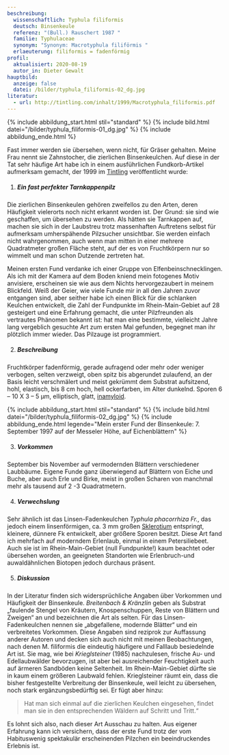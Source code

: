 ```yaml
---
beschreibung:
  wissenschaftlich: Typhula filiformis
  deutsch: Binsenkeule
  referenz: "(Bull.) Rauschert 1987 "
  familie: Typhulaceae
  synonym: "Synonym: Macrotyphula filiförmis "
  erlaeuterung: filiformis = fadenförmig
profil:
  aktualisiert: 2020-08-19
  autor_in: Dieter Gewalt
hauptbild:
  anzeige: false
  datei: /bilder/typhula_filiformis-02_dg.jpg
literatur:
  - url: http://tintling.com/inhalt/1999/Macrotyphula_filiformis.pdf
---
```

{% include abbildung_start.html stil="standard" %}
{% include bild.html datei="/bilder/typhula_filiformis-01_dg.jpg" %}
{% include abbildung_ende.html %}

Fast immer werden sie übersehen, wenn nicht, für Gräser gehalten. Meine Frau nennt sie Zahnstocher, die zierlichen Binsenkeulchen. Auf diese in der Tat sehr häufige Art habe ich in einem ausführlichen Fundkorb-Artikel aufmerksam gemacht, der 1999 im [Tintling](http://tintling.com/) veröffentlicht wurde:

1. ##### Ein fast perfekter Tarnkappenpilz

Die zierlichen Binsenkeulen gehören zweifellos zu den Arten, deren Häufigkeit vielerorts noch nicht erkannt worden ist. Der Grund: sie sind wie geschaffen, um übersehen zu werden. Als hätten sie Tarnkappen auf, machen sie sich in der Laubstreu trotz massenhaften Auftretens selbst für aufmerksam umherspähende Pilzsucher unsichtbar. Sie werden einfach nicht wahrgenommen, auch wenn man mitten in einer mehrere Quadratmeter großen Fläche steht, auf der es von Fruchtkörpern nur so wimmelt und man schon Dutzende zertreten hat.

Meinen ersten Fund verdanke ich einer Gruppe von Elfenbeinschnecklingen. Als ich mit der Kamera auf dem Boden kniend mein fotogenes Motiv anvisiere, erscheinen sie wie aus dem Nichts hervorgezaubert in meinem Blickfeld. Weiß der Geier, wie viele Funde mir in all den Jahren zuvor entgangen sind, aber seither habe ich einen Blick für die schlanken Keulchen entwickelt, die Zahl der Fundpunkte im Rhein-Main-Gebiet auf 28 gesteigert und eine Erfahrung gemacht, die unter Pilzfreunden als vertrautes Phänomen bekannt ist: hat man eine bestimmte, vielleicht Jahre lang vergeblich gesuchte Art zum ersten Mal gefunden, begegnet man ihr plötzlich immer wieder. Das Pilzauge ist programmiert.

2. ##### Beschreibung

Fruchtkörper fadenförmig, gerade aufragend oder mehr oder weniger verbogen, selten verzweigt, oben spitz bis abgerundet zulaufend, an der Basis leicht verschmälert und meist gekrümmt dem Substrat aufsitzend, hohl, elastisch, bis 8 cm hoch, hell ockerfarben, im Alter dunkelnd. Sporen 6 – 10 X 3 – 5 µm, elliptisch, glatt, [inamyloid](inamyloid "Glossar").

{% include abbildung_start.html stil="standard" %}
{% include bild.html datei="/bilder/typhula_filiformis-02_dg.jpg" %}
{% include abbildung_ende.html legende="Mein erster Fund der Binsenkeule: 7. September 1997 auf der Messeler Höhe, auf Eichenblättern" %}

3. ##### Vorkommen

September bis November auf vermodernden Blättern verschiedener Laubbäume. Eigene Funde ganz überwiegend auf Blättern von Eiche und Buche, aber auch Erle und Birke, meist in großen Scharen von manchmal mehr als tausend auf 2 -3 Quadratmetern.

4. ##### Verwechslung

Sehr ähnlich ist das Linsen-Fadenkeulchen *Typhula phacorrhiza Fr.*, das jedoch einem linsenförmigen, ca. 3 mm großen [Sklerotium](Sklerotium "Glossar") entspringt, kleinere, dünnere Fk entwickelt, aber größere Sporen besitzt. Diese Art fand ich mehrfach auf moderndem Erlenlaub, einmal in einem Petersiliebeet. Auch sie ist im Rhein-Main-Gebiet (null Fundpunkte!) kaum beachtet oder übersehen worden, an geeigneten Standorten wie Erlenbruch-und auwaldähnlichen Biotopen jedoch durchaus präsent.

5. ##### Diskussion

In der Literatur finden sich widersprüchliche Angaben über Vorkommen und Häufigkeit der Binsenkeule. *Breitenbach & Kränzlin* geben als Substrat „faulende Stengel von Kräutern, Knospenschuppen, Reste von Blättern und Zweigen“ an und bezeichnen die Art als selten. Für das Linsen-Fadenkeulchen nennen sie „abgefallene, modernde Blätter“ und ein verbreitetes Vorkommen. Diese Angaben sind reziprok zur Auffassung anderer Autoren und decken sich auch nicht mit meinen Beobachtungen, nach denen M. filiformis die eindeutig häufigere und Falllaub besiedelnde Art ist. Sie mag, wie bei *Krieglsteiner* (1985) nachzulesen, frische Au- und Edellaubwälder bevorzugen, ist aber bei ausreichender Feuchtigkeit auch auf ärmeren Sandböden keine Seltenheit. Im Rhein-Main-Gebiet dürfte sie in kaum einem größeren Laubwald fehlen. Krieglsteiner räumt ein, dass die bisher festgestellte Verbreitung der Binsenkeule, weil leicht zu übersehen, noch stark ergänzungsbedürftig sei. Er fügt aber hinzu: 

> Hat man sich einmal auf die zierlichen Keulchen eingesehen, findet man sie in den entsprechenden Wäldern auf Schritt und Tritt.“

Es lohnt sich also, nach dieser Art Ausschau zu halten. Aus eigener Erfahrung kann ich versichern, dass der erste Fund trotz der vom Habituswenig spektakulär erscheinenden Pilzchen ein beeindruckendes Erlebnis ist.